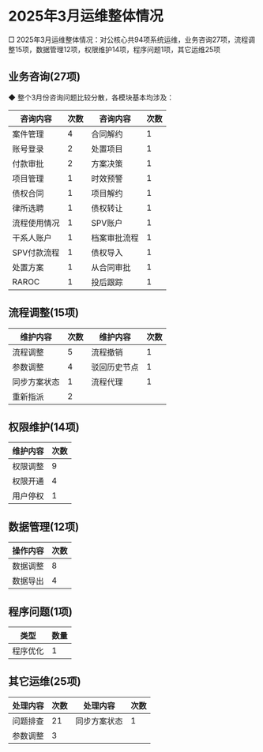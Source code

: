 # 2025年3月运维整体情况

□ 2025年3月运维整体情况：对公核心共94项系统运维，业务咨询27项，流程调整15项，数据管理12项，权限维护14项，程序问题1项，其它运维25项

## 业务咨询(27项)

◆ 整个3月份咨询问题比较分散，各模块基本均涉及：

| 咨询内容 | 次数 | 咨询内容 | 次数 |
|---------|-----|---------|-----|
| 案件管理 | 4 | 合同解约 | 1 |
| 账号登录 | 2 | 处置项目 | 1 |
| 付款审批 | 2 | 方案决策 | 1 |
| 项目管理 | 1 | 时效预警 | 1 |
| 债权合同 | 1 | 项目解约 | 1 |
| 律所选聘 | 1 | 债权转让 | 1 |
| 流程使用情况 | 1 | SPV账户 | 1 |
| 干系人账户 | 1 | 档案审批流程 | 1 |
| SPV付款流程 | 1 | 债权导入 | 1 |
| 处置方案 | 1 | 从合同审批 | 1 |
| RAROC | 1 | 投后跟踪 | 1 |

## 流程调整(15项)

| 维护内容 | 次数 | 维护内容 | 次数 |
|---------|-----|---------|-----|
| 流程调整 | 5 | 流程撤销 | 1 |
| 参数调整 | 4 | 驳回历史节点 | 1 |
| 同步方案状态 | 1 | 流程代理 | 1 |
| 重新指派 | 2 | | |

## 权限维护(14项)

| 维护内容 | 次数 |
|---------|-----|
| 权限调整 | 9 |
| 权限开通 | 4 |
| 用户停权 | 1 |

## 数据管理(12项)

| 操作内容 | 次数 |
|---------|-----|
| 数据调整 | 8 |
| 数据导出 | 4 |

## 程序问题(1项)

| 类型 | 数量 |
|------|-----|
| 程序优化 | 1 |

## 其它运维(25项)

| 处理内容 | 次数 | 处理内容 | 次数 |
|---------|-----|---------|-----|
| 问题排查 | 21 | 同步方案状态 | 1 |
| 参数调整 | 3 | | | 